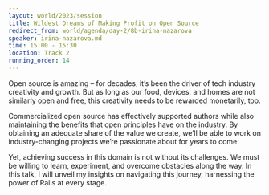 ```yaml
---
layout: world/2023/session
title: Wildest Dreams of Making Profit on Open Source
redirect_from: world/agenda/day-2/8b-irina-nazarova
speaker: irina-nazarova.md
time: 15:00 - 15:30
location: Track 2
running_order: 14
---
```


Open source is amazing – for decades, it’s been the driver of tech industry creativity and growth. But as long as our food, devices, and homes are not similarly open and free, this creativity needs to be rewarded monetarily, too.

Commercialized open source has effectively supported authors while also maintaining the benefits that open principles have on the industry. By obtaining an adequate share of the value we create, we’ll be able to work on industry-changing projects we’re passionate about for years to come.

Yet, achieving success in this domain is not without its challenges. We must be willing to learn, experiment, and overcome obstacles along the way. In this talk, I will unveil my insights on navigating this journey, harnessing the power of Rails at every stage.
